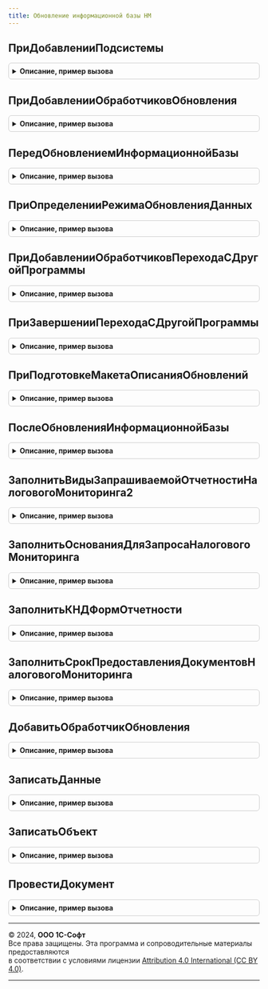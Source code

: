 ```yaml
---
title: Обновление информационной базы НМ
---
```



## ПриДобавленииПодсистемы
<details style="margin: 1em 0; padding: 0.5em; border: 1px solid #ccc; border-radius: 6px;">

<summary style="font-weight: bold; cursor: pointer;">Описание, пример вызова</summary>

```bsl

Процедура ПриДобавленииПодсистемы(Описание) Экспорт
```

Пример вызова
```bsl
ОбновлениеИнформационнойБазыНМ.ПриДобавленииПодсистемы(Описание) 
```
</details>

## ПриДобавленииОбработчиковОбновления
<details style="margin: 1em 0; padding: 0.5em; border: 1px solid #ccc; border-radius: 6px;">

<summary style="font-weight: bold; cursor: pointer;">Описание, пример вызова</summary>

```bsl

Процедура ПриДобавленииОбработчиковОбновления(Обработчики=Неопределено) Экспорт
```

Пример вызова
```bsl
ОбновлениеИнформационнойБазыНМ.ПриДобавленииОбработчиковОбновления(Обработчики);
```
</details>

## ПередОбновлениемИнформационнойБазы
<details style="margin: 1em 0; padding: 0.5em; border: 1px solid #ccc; border-radius: 6px;">

<summary style="font-weight: bold; cursor: pointer;">Описание, пример вызова</summary>

```bsl

Процедура ПередОбновлениемИнформационнойБазы(Обработчики=Неопределено) Экспорт
```

Пример вызова
```bsl
ОбновлениеИнформационнойБазыНМ.ПередОбновлениемИнформационнойБазы(Обработчики);
```
</details>

## ПриОпределенииРежимаОбновленияДанных
<details style="margin: 1em 0; padding: 0.5em; border: 1px solid #ccc; border-radius: 6px;">

<summary style="font-weight: bold; cursor: pointer;">Описание, пример вызова</summary>

```bsl

// Позволяет переопределить режим обновления данных информационной базы.
// Для использования в редких (нештатных) случаях перехода, не предусмотренных в
// стандартной процедуре определения режима обновления.
//
// Параметры:
//   РежимОбновленияДанных - Строка - в обработчике можно присвоить одно из значений:
//              "НачальноеЗаполнение"     - если это первый запуск пустой базы (области данных);
//              "ОбновлениеВерсии"        - если выполняется первый запуск после обновление конфигурации базы данных;
//              "ПереходСДругойПрограммы" - если выполняется первый запуск после обновление конфигурации базы данных,
//                                          в которой изменилось имя основной конфигурации.
//
//   СтандартнаяОбработка  - Булево - если присвоить Ложь, то стандартная процедура
//                                    определения режима обновления не выполняется,
//                                    а используется значение РежимОбновленияДанных.
//
Процедура ПриОпределенииРежимаОбновленияДанных(РежимОбновленияДанных, СтандартнаяОбработка) Экспорт
```

Пример вызова
```bsl
ОбновлениеИнформационнойБазыНМ.ПриОпределенииРежимаОбновленияДанных(РежимОбновленияДанных, СтандартнаяОбработка) 
```
</details>

## ПриДобавленииОбработчиковПереходаСДругойПрограммы
<details style="margin: 1em 0; padding: 0.5em; border: 1px solid #ccc; border-radius: 6px;">

<summary style="font-weight: bold; cursor: pointer;">Описание, пример вызова</summary>

```bsl

// Добавляет в список процедуры-обработчики перехода с другой программы (с другим именем конфигурации).
// Например, для перехода между разными, но родственными конфигурациями: базовая -> проф -> корп.
// Вызывается перед началом обновления данных ИБ.
//
//  Обработчики - ТаблицаЗначений - с колонками:
//    * ПредыдущееИмяКонфигурации - Строка - имя конфигурации, с которой выполняется переход;
//    * Процедура                 - Строка - полное имя процедуры-обработчика перехода с программы ПредыдущееИмяКонфигурации.
//                                  Например, "ОбновлениеИнформационнойБазыУПП.ЗаполнитьУчетнуюПолитику"
//                                  Обязательно должна быть экспортной.
//
// Пример добавления процедуры-обработчика в список:
//  Обработчик = Обработчики.Добавить();
//  Обработчик.ПредыдущееИмяКонфигурации  = "УправлениеТорговлей";
//  Обработчик.Процедура                  = "ОбновлениеИнформационнойБазыУПП.ЗаполнитьУчетнуюПолитику";
//
Процедура ПриДобавленииОбработчиковПереходаСДругойПрограммы(Обработчики) Экспорт
```

Пример вызова
```bsl
ОбновлениеИнформационнойБазыНМ.ПриДобавленииОбработчиковПереходаСДругойПрограммы(Обработчики) 
```
</details>

## ПриЗавершенииПереходаСДругойПрограммы
<details style="margin: 1em 0; padding: 0.5em; border: 1px solid #ccc; border-radius: 6px;">

<summary style="font-weight: bold; cursor: pointer;">Описание, пример вызова</summary>

```bsl

// Вызывается после выполнения всех процедур-обработчиков перехода с другой программы (с другим именем конфигурации),
// и до начала выполнения обновления данных ИБ.
//
// Параметры:
//  ПредыдущееИмяКонфигурации    - Строка - имя конфигурации до перехода.
//  ПредыдущаяВерсияКонфигурации - Строка - имя предыдущей конфигурации (до перехода).
//  Параметры                    - Структура -
//    * ВыполнитьОбновлениеСВерсии   - Булево - по умолчанию Истина. Если установить Ложь,
//        то будут выполнена только обязательные обработчики обновления (с версией "*").
//    * ВерсияКонфигурации           - Строка - номер версии после перехода.
//        По умолчанию, равен значению версии конфигурации в свойствах метаданных.
//        Для того чтобы выполнить, например, все обработчики обновления с версии ПредыдущаяВерсияКонфигурации,
//        следует установить значение параметра в ПредыдущаяВерсияКонфигурации.
//        Для того чтобы выполнить вообще все обработчики обновления, установить значение "0.0.0.1".
//    * ОчиститьСведенияОПредыдущейКонфигурации - Булево - по умолчанию Истина.
//        Для случаев когда предыдущая конфигурация совпадает по имени с подсистемой текущей конфигурации, следует указать Ложь.
//
Процедура ПриЗавершенииПереходаСДругойПрограммы(Знач ПредыдущееИмяКонфигурации, Экспорт
```

Пример вызова
```bsl
ОбновлениеИнформационнойБазыНМ.ПриЗавершенииПереходаСДругойПрограммы(ПредыдущееИмяКонфигурации, );
```
</details>

## ПриПодготовкеМакетаОписанияОбновлений
<details style="margin: 1em 0; padding: 0.5em; border: 1px solid #ccc; border-radius: 6px;">

<summary style="font-weight: bold; cursor: pointer;">Описание, пример вызова</summary>

```bsl

// См. описание в общем модуле ОбновлениеИнформационнойБазыБСП.
Процедура ПриПодготовкеМакетаОписанияОбновлений(Знач Макет) Экспорт
```

Пример вызова
```bsl
ОбновлениеИнформационнойБазыНМ.ПриПодготовкеМакетаОписанияОбновлений(Макет) 
```
</details>

## ПослеОбновленияИнформационнойБазы
<details style="margin: 1em 0; padding: 0.5em; border: 1px solid #ccc; border-radius: 6px;">

<summary style="font-weight: bold; cursor: pointer;">Описание, пример вызова</summary>

```bsl

// См. описание в общем модуле ОбновлениеИнформационнойБазыБСП.
Процедура ПослеОбновленияИнформационнойБазы(Знач ПредыдущаяВерсия, Знач ТекущаяВерсия, Экспорт
```

Пример вызова
```bsl
ОбновлениеИнформационнойБазыНМ.ПослеОбновленияИнформационнойБазы(ПредыдущаяВерсия, ТекущаяВерсия, );
```
</details>

## ЗаполнитьВидыЗапрашиваемойОтчетностиНалоговогоМониторинга2
<details style="margin: 1em 0; padding: 0.5em; border: 1px solid #ccc; border-radius: 6px;">

<summary style="font-weight: bold; cursor: pointer;">Описание, пример вызова</summary>

```bsl

Процедура ЗаполнитьВидыЗапрашиваемойОтчетностиНалоговогоМониторинга2() Экспорт
```

Пример вызова
```bsl
ОбновлениеИнформационнойБазыНМ.ЗаполнитьВидыЗапрашиваемойОтчетностиНалоговогоМониторинга2() 
```
</details>

## ЗаполнитьОснованияДляЗапросаНалоговогоМониторинга
<details style="margin: 1em 0; padding: 0.5em; border: 1px solid #ccc; border-radius: 6px;">

<summary style="font-weight: bold; cursor: pointer;">Описание, пример вызова</summary>

```bsl

Процедура ЗаполнитьОснованияДляЗапросаНалоговогоМониторинга() Экспорт
```

Пример вызова
```bsl
ОбновлениеИнформационнойБазыНМ.ЗаполнитьОснованияДляЗапросаНалоговогоМониторинга() 
```
</details>

## ЗаполнитьКНДФормОтчетности
<details style="margin: 1em 0; padding: 0.5em; border: 1px solid #ccc; border-radius: 6px;">

<summary style="font-weight: bold; cursor: pointer;">Описание, пример вызова</summary>

```bsl

Процедура ЗаполнитьКНДФормОтчетности() Экспорт
```

Пример вызова
```bsl
ОбновлениеИнформационнойБазыНМ.ЗаполнитьКНДФормОтчетности() 
```
</details>

## ЗаполнитьСрокПредоставленияДокументовНалоговогоМониторинга
<details style="margin: 1em 0; padding: 0.5em; border: 1px solid #ccc; border-radius: 6px;">

<summary style="font-weight: bold; cursor: pointer;">Описание, пример вызова</summary>

```bsl

Процедура ЗаполнитьСрокПредоставленияДокументовНалоговогоМониторинга() Экспорт
```

Пример вызова
```bsl
ОбновлениеИнформационнойБазыНМ.ЗаполнитьСрокПредоставленияДокументовНалоговогоМониторинга() 
```
</details>

## ДобавитьОбработчикОбновления
<details style="margin: 1em 0; padding: 0.5em; border: 1px solid #ccc; border-radius: 6px;">

<summary style="font-weight: bold; cursor: pointer;">Описание, пример вызова</summary>

```bsl

// Добавляет новый обработчик заполнения и устанавливает его параметры.
//
// Параметры:
//	Обработчики - таблица обработчиков для добавления нового обработчика.
//		Переменная берется из одноименного аргумента функции
//		ПриДобавленииОбработчиковОбновления(Обработчики).
//	Версия - Строка - номер версии конфигурации, при обновлении на которую
//		должна быть вызвана процедура обновления, указанная в параметре
//		ИмяПроцедуры. В качестве версии можно указывать:
//			- Номер версии конфигурации в формате Р.П.В.С
//			  (Р – старший номер редакции; П – младший номер редакции;
//			   В – номер версии; С – номер сборки);
//			- если в качестве версии указан символ «*», то обработчик
//			  обновления должен выполняться каждый раз при обновлении
//			  информационной базы, независимо от номера версии конфигурации;
//			- если свойство Версия не задано, то должно быть установлено
//			  в Истина свойство НачальноеЗаполнение.
//	ИмяПроцедуры - Строка - полное имя экспортной процедуры, которая
//		будет вызвана для выполнения обновления.
//	НачальноеЗаполнение - Булево – если Истина, то процедура обновления
//		будет вызвана при первом запуске на пустой информационной базе
//		(версия «0.0.0.0»), созданной из файла поставки конфигурации
//		и не содержащей данных. Это обработчики первоначального
//		заполнения базы.
//	РежимВыполнения - Строка ("Монопольно", "Оперативно", "Отложенно").
//	ТолькоБМ - Булево - если Истина, то обработчик будет зарегистрирован
//		только для конфигурации БП МСФО. В противном случае, обработчик
//		будет зарегистрирован вне зависимости от типа конфигурации.
//	ДополнительныеПараметры - Структура|Неопределено - если передать
//		структуру, то поля обработчика будут заполнены в соотвествии
//		со значениями одноименных полей этой структуры.
//
// Возвращает:
//	Таблицу обработчиков с добавленным обработчиком.
//
Функция ДобавитьОбработчикОбновления( Экспорт
```

Пример вызова
```bsl
Результат = ОбновлениеИнформационнойБазыНМ.ДобавитьОбработчикОбновления();
```
</details>

## ЗаписатьДанные
<details style="margin: 1em 0; padding: 0.5em; border: 1px solid #ccc; border-radius: 6px;">

<summary style="font-weight: bold; cursor: pointer;">Описание, пример вызова</summary>

```bsl

////////////////////////////////////////////////////////////////////////////////
// Процедуры и функции для использования в обработчиках обновления.

// Записывает изменения в переданном объекте.
// Для использования в обработчиках обновления.
//
// Параметры:
//   Данные                            - Произвольный - объект, набор записей или менеджер константы, который
//                                                      необходимо записать.
//   РегистрироватьНаУзлахПлановОбмена - Булево       - включает регистрацию на узлах планов обмена при записи объекта.
//   ВключитьБизнесЛогику              - Булево       - включает бизнес-логику при записи объекта.
//
Процедура ЗаписатьДанные(Знач Данные, Знач РегистрироватьНаУзлахПлановОбмена = Ложь, Экспорт
```

Пример вызова
```bsl
ОбновлениеИнформационнойБазыНМ.ЗаписатьДанные(Данные, РегистрироватьНаУзлахПлановОбмена, );
```
</details>

## ЗаписатьОбъект
<details style="margin: 1em 0; padding: 0.5em; border: 1px solid #ccc; border-radius: 6px;">

<summary style="font-weight: bold; cursor: pointer;">Описание, пример вызова</summary>

```bsl

// Записывает изменения в переданном объекте ссылочного типа.
// Для использования в обработчиках обновления.
//
// Параметры:
//   Объект                            - Произвольный - записываемый объект ссылочного типа. Например, СправочникОбъект.
//   РегистрироватьНаУзлахПлановОбмена - Булево       - включает регистрацию на узлах планов обмена при записи объекта.
//   ВключитьБизнесЛогику              - Булево       - включает бизнес-логику при записи объекта.
//
Процедура ЗаписатьОбъект(Знач Объект, Знач РегистрироватьНаУзлахПлановОбмена = Неопределено, Экспорт
```

Пример вызова
```bsl
ОбновлениеИнформационнойБазыНМ.ЗаписатьОбъект(Объект, РегистрироватьНаУзлахПлановОбмена, );
```
</details>

## ПровестиДокумент
<details style="margin: 1em 0; padding: 0.5em; border: 1px solid #ccc; border-radius: 6px;">

<summary style="font-weight: bold; cursor: pointer;">Описание, пример вызова</summary>

```bsl

Процедура ПровестиДокумент(Данные, ТекстНачалаОшибки = "", ЗаписатьЕслиНеУдалосьПровести = Истина, ОтказЕслиНеПроведен = Ложь, ОтказЕслиНеЗаписан = Ложь) Экспорт
```

Пример вызова
```bsl
ОбновлениеИнформационнойБазыНМ.ПровестиДокумент(Данные, ТекстНачалаОшибки, ЗаписатьЕслиНеУдалосьПровести, ОтказЕслиНеПроведен, ОтказЕслиНеЗаписан);
```
</details>

---

© 2024, **ООО 1С-Софт**  
Все права защищены. Эта программа и сопроводительные материалы предоставляются  
в соответствии с условиями лицензии [Attribution 4.0 International (CC BY 4.0)](https://creativecommons.org/licenses/by/4.0/legalcode).

---
